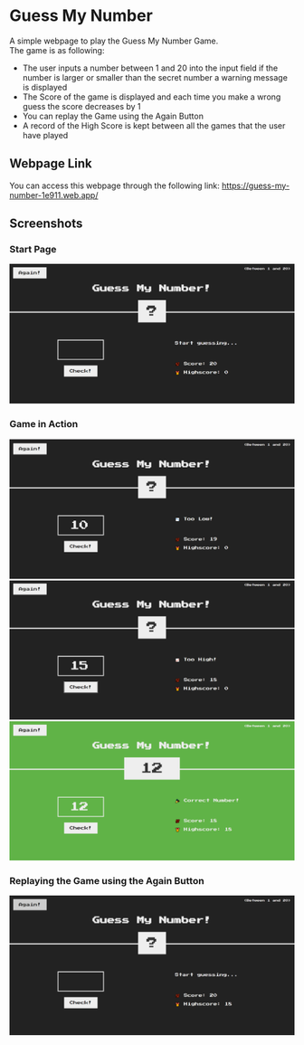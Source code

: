 # Guess My Number
A simple webpage to play the Guess My Number Game.
\
The game is as following:
- The user inputs a number between 1 and 20 into the input field if the number is larger or smaller than the secret number a warning message is displayed
- The Score of the game is displayed and each time you make a wrong guess the score decreases by 1
- You can replay the Game using the Again Button
- A record of the High Score is kept between all the games that the user have played

## Webpage Link
You can access this webpage through the following link: https://guess-my-number-1e911.web.app/

## Screenshots

### Start Page
![App Screenshot](https://raw.githubusercontent.com/youssef-gerges-ramzy-mokhtar/Guess-My-Number/38927b1deed225364bf944511e1ac83aebf13fe6/Screenshoots/1.png)

### Game in Action
![App Screenshot](https://raw.githubusercontent.com/youssef-gerges-ramzy-mokhtar/Guess-My-Number/38927b1deed225364bf944511e1ac83aebf13fe6/Screenshoots/2.png)
![App Screenshot](https://raw.githubusercontent.com/youssef-gerges-ramzy-mokhtar/Guess-My-Number/38927b1deed225364bf944511e1ac83aebf13fe6/Screenshoots/3.png)
![App Screenshot](https://raw.githubusercontent.com/youssef-gerges-ramzy-mokhtar/Guess-My-Number/38927b1deed225364bf944511e1ac83aebf13fe6/Screenshoots/4.png)

### Replaying the Game using the Again Button
![App Screenshot](https://raw.githubusercontent.com/youssef-gerges-ramzy-mokhtar/Guess-My-Number/38927b1deed225364bf944511e1ac83aebf13fe6/Screenshoots/5.png)
